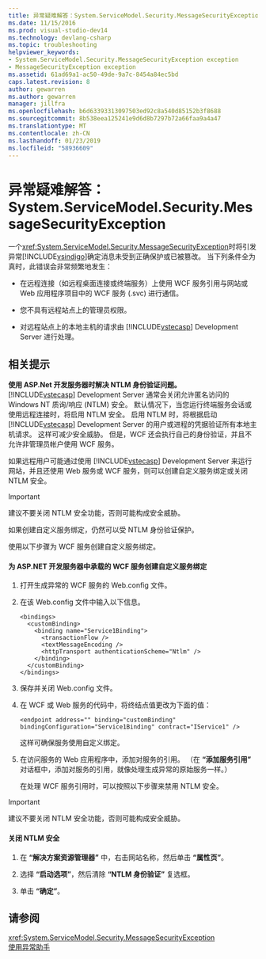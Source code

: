 ```yaml
---
title: 异常疑难解答：System.ServiceModel.Security.MessageSecurityException | Microsoft Docs
ms.date: 11/15/2016
ms.prod: visual-studio-dev14
ms.technology: devlang-csharp
ms.topic: troubleshooting
helpviewer_keywords:
- System.ServiceModel.Security.MessageSecurityException exception
- MessageSecurityException exception
ms.assetid: 61ad69a1-ac50-49de-9a7c-8454a84ec5bd
caps.latest.revision: 8
author: gewarren
ms.author: gewarren
manager: jillfra
ms.openlocfilehash: b6d63393313097503ed92c8a540d85152b3f8688
ms.sourcegitcommit: 8b538eea125241e9d6d8b7297b72a66faa9a4a47
ms.translationtype: MT
ms.contentlocale: zh-CN
ms.lasthandoff: 01/23/2019
ms.locfileid: "58936609"
---
```

# <a name="troubleshooting-exceptions-systemservicemodelsecuritymessagesecurityexception"></a>异常疑难解答：System.ServiceModel.Security.MessageSecurityException
一个<xref:System.ServiceModel.Security.MessageSecurityException>时将引发异常[!INCLUDE[vsindigo](../includes/vsindigo-md.md)]确定消息未受到正确保护或已被篡改。 当下列条件全为真时，此错误会非常频繁地发生：  
  
-   在远程连接（如远程桌面连接或终端服务）上使用 WCF 服务引用与网站或 Web 应用程序项目中的 WCF 服务 (.svc) 进行通信。  
  
-   您不具有远程站点上的管理员权限。  
  
-   对远程站点上的本地主机的请求由 [!INCLUDE[vstecasp](../includes/vstecasp-md.md)] Development Server 进行处理。  
  
## <a name="associated-tips"></a>相关提示  
 **使用 ASP.Net 开发服务器时解决 NTLM 身份验证问题。**  
 [!INCLUDE[vstecasp](../includes/vstecasp-md.md)] Development Server 通常会关闭允许匿名访问的 Windows NT 质询/响应 (NTLM) 安全。 默认情况下，当您运行终端服务会话或使用远程连接时，将启用 NTLM 安全。 启用 NTLM 时，将根据启动 [!INCLUDE[vstecasp](../includes/vstecasp-md.md)] Development Server 的用户或进程的凭据验证所有本地主机请求。 这样可减少安全威胁。 但是，WCF 还会执行自己的身份验证，并且不允许非管理员帐户使用 WCF 服务。  
  
 如果远程用户可能通过使用 [!INCLUDE[vstecasp](../includes/vstecasp-md.md)] Development Server 来运行网站，并且还使用 Web 服务或 WCF 服务，则可以创建自定义服务绑定或关闭 NTLM 安全。  
  
> [!IMPORTANT]
>  建议不要关闭 NTLM 安全功能，否则可能构成安全威胁。  
  
 如果创建自定义服务绑定，仍然可以受 NTLM 身份验证保护。  
  
 使用以下步骤为 WCF 服务创建自定义服务绑定。  
  
#### <a name="to-create-a-custom-service-binding-for-the-wcf-service-hosted-inside-the-aspnet-development-server"></a>为 ASP.NET 开发服务器中承载的 WCF 服务创建自定义服务绑定  
  
1. 打开生成异常的 WCF 服务的 Web.config 文件。  
  
2. 在该 Web.config 文件中输入以下信息。  
  
   ```  
   <bindings>  
     <customBinding>  
       <binding name="Service1Binding">  
         <transactionFlow />  
         <textMessageEncoding />  
         <httpTransport authenticationScheme="Ntlm" />  
       </binding>  
     </customBinding>  
   </bindings>  
   ```  
  
3. 保存并关闭 Web.config 文件。  
  
4. 在 WCF 或 Web 服务的代码中，将终结点值更改为下面的值：  
  
   ```  
   <endpoint address="" binding="customBinding" bindingConfiguration="Service1Binding" contract="IService1" />  
   ```  
  
    这样可确保服务使用自定义绑定。  
  
5. 在访问服务的 Web 应用程序中，添加对服务的引用。 （在 **“添加服务引用”** 对话框中，添加对服务的引用，就像处理生成异常的原始服务一样。）  
  
   在处理 WCF 服务引用时，可以按照以下步骤来禁用 NTLM 安全。  
  
> [!IMPORTANT]
>  建议不要关闭 NTLM 安全功能，否则可能构成安全威胁。  
  
#### <a name="to-turn-off-ntlm-security"></a>关闭 NTLM 安全  
  
1.  在 **“解决方案资源管理器”** 中，右击网站名称，然后单击 **“属性页”**。  
  
2.  选择 **“启动选项”**，然后清除 **“NTLM 身份验证”** 复选框。  
  
3.  单击 **“确定”**。  
  
## <a name="see-also"></a>请参阅  
 <xref:System.ServiceModel.Security.MessageSecurityException>   
 [使用异常助手](http://msdn.microsoft.com/library/e0a78c50-7318-4d54-af51-40c00aea8711)
